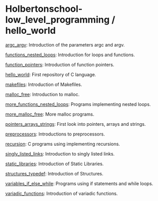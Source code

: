 # Holbertonschool-low_level_programming / hello_world

[argc_argv](https://github.com/jGohan-cpu/holbertonschool-low_level_programming/tree/master/argc_argv): Introduction of the parameters argc and argv.

[functions_nested_loops](https://github.com/jGohan-cpu/holbertonschool-low_level_programming/tree/master/functions_nested_loops): Introduction for loops and functions.

[function_pointers](https://github.com/jGohan-cpu/holbertonschool-low_level_programming/tree/master/function_pointers): Introduction of function pointers.

[hello_world](https://github.com/jGohan-cpu/holbertonschool-low_level_programming/tree/master/hello_world): First repository of C language.

[makefiles](https://github.com/jGohan-cpu/holbertonschool-low_level_programming/tree/master/makefiles): Introduction of Makefiles.

[malloc_free](https://github.com/jGohan-cpu/holbertonschool-low_level_programming/tree/master/malloc_free): Introduction to malloc.

[more_functions_nested_loops](https://github.com/jGohan-cpu/holbertonschool-low_level_programming/tree/master/more_functions_nested_loops): Programs implementing nested loops.

[more_malloc_free](https://github.com/jGohan-cpu/holbertonschool-low_level_programming/tree/master/more_malloc_free): More malloc programs.

[pointers_arrays_strings](https://github.com/jGohan-cpu/holbertonschool-low_level_programming/tree/master/pointers_arrays_strings): First look into pointers, arrays and strings.

[preprocessors](https://github.com/jGohan-cpu/holbertonschool-low_level_programming/tree/master/preprocessor): Introductions to preprocessors. 

[recursion](https://github.com/jGohan-cpu/holbertonschool-low_level_programming/tree/master/recursion): C programs using implementing recursions.

[singly_listed_links](https://github.com/jGohan-cpu/holbertonschool-low_level_programming/tree/master/singly_linked_lists): Introduction to singly listed links.

[static_libraries](https://github.com/jGohan-cpu/holbertonschool-low_level_programming/tree/master/static_libraries): Introduction of Static Libraries.

[structures_typedef](https://github.com/jGohan-cpu/holbertonschool-low_level_programming/tree/master/structures_typedef): Introduction of Structures.

[variables_if_else_while](https://github.com/jGohan-cpu/holbertonschool-low_level_programming/tree/master/variables_if_else_while): Programs using if statements and while loops.

[variadic_functions](https://github.com/jGohan-cpu/holbertonschool-low_level_programming/tree/master/variadic_functions): Introduction of variadic functions.
